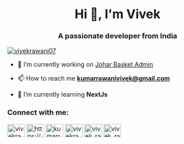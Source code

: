 <h1 align="center">Hi 👋, I'm Vivek</h1>
<h3 align="center">A passionate developer from India</h3>


<p align="left"> <a href="https://twitter.com/vivekrawani07" target="blank"><img src="https://img.shields.io/twitter/follow/vivekrawani07?logo=twitter&style=for-the-badge" alt="vivekrawani07" /></a> </p>

- 🔭 I’m currently working on [Johar Basket Admin](https://github.com/vivekrawani/sturdy-umbrella)

- 📫 How to reach me **kumarrawanivivek@gmail.com**

- 🌱 I’m currently learning **NextJs**
<h3 align="left">Connect with me:</h3>
<p align="left">
<a href="https://twitter.com/vivekrawani07" target="blank"><img align="center" src="https://raw.githubusercontent.com/rahuldkjain/github-profile-readme-generator/master/src/images/icons/Social/twitter.svg" alt="vivekrawani07" height="30" width="40" /></a>
<a href="https://www.codechef.com/users/https://www.codechef.com/users/vivek015" target="blank"><img align="center" src="https://cdn.jsdelivr.net/npm/simple-icons@3.1.0/icons/codechef.svg" alt="https://www.codechef.com/users/vivek015" height="30" width="40" /></a>
<a href="https://www.hackerrank.com/kumarrawanivivek" target="blank"><img align="center" src="https://raw.githubusercontent.com/rahuldkjain/github-profile-readme-generator/master/src/images/icons/Social/hackerrank.svg" alt="kumarrawanivivek" height="30" width="40" /></a>
<a href="https://codeforces.com/profile/vivekrawani" target="blank"><img align="center" src="https://raw.githubusercontent.com/rahuldkjain/github-profile-readme-generator/master/src/images/icons/Social/codeforces.svg" alt="vivekrawani" height="30" width="40" /></a>
<a href="https://www.leetcode.com/atticus_lin" target="blank"><img align="center" src="https://raw.githubusercontent.com/rahuldkjain/github-profile-readme-generator/master/src/images/icons/Social/leet-code.svg" alt="vivek_rawani" height="30" width="40" /></a>
<a href="https://auth.geeksforgeeks.org/user/vivek_rawani" target="blank"><img align="center" src="https://raw.githubusercontent.com/rahuldkjain/github-profile-readme-generator/master/src/images/icons/Social/geeks-for-geeks.svg" alt="vivek_rawani" height="30" width="40" /></a>
</p>
